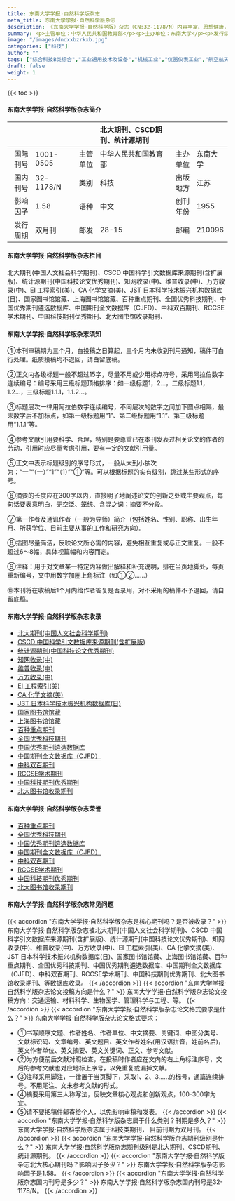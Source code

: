 ```yaml
---
title: 东南大学学报·自然科学版杂志
meta_title: 东南大学学报·自然科学版杂志
description: 《东南大学学报·自然科学版》杂志（CN:32-1178/N）内容丰富、思想健康，1955年创刊，目前以双月刊形式发行，刊物对外积极扩大宣传，致力于提高杂志质量与影响。这本学报以报道自然科学研究成果为主，涵盖了建筑、土木、电子、信息、控制、能源等多个学科领域，是我国自然科学领域的重要学术平台。 东南大学是我国著名的高等学府，有着悠久的历史和深厚的学术底蕴。其前身可以追溯到1902年成立的三江师范学堂，是我国最早的工科教育机构之一。经过数十年的发展，东南大学已经成为了一所具有工科特色，多学科协调发展的全国重点大学。其在国内外的学术影响力不断提升，为我国的工程学科领域培养了大量的优秀人才。 《东南大学学报·自然科学版》以东南大学深厚的学术底蕴为依托，秉持“严谨、求实、创新”的学术精神，致力于推动我国工程学科领域的科学研究和技术进步。这本学报的作者和读者主要来自于我国的工程学科领域的科研机构、高等院校和企事业单位，是我国自然科学领域的重要学术平台。
summary: <p>主管单位：中华人民共和国教育部</p><p>主办单位：东南大学</p><p>发行级别：北大期刊、CSCD期刊、统计源期刊</p><p>发行周期：双月刊</p>
image: "/images/dndxxbzrkxb.jpg"
categories: ["科技"]
author: ""
tags: ["综合科技B类综合","工业通用技术及设备","机械工业","仪器仪表工业","航空航天科学与工程","武器工业与军事技术","铁路运输","公路与水路运输","汽车工业","船舶工业","水利水电工程","建筑科学与工程","动力工程","核科学技术","新能源","电力工业",]
draft: false
weight: 1
---
```


{{< toc >}}

#### 东南大学学报·自然科学版杂志简介
|               |                               |               | 北大期刊、CSCD期刊、统计源期刊        |               |                           |
| ------------: | :---------------------------- | ------------: | :---------------------------- | ------------: | :------------------------ |
| 国际刊号      | 1001-0505   | 主管单位      | 中华人民共和国教育部     | 主办单位      | 东南大学     |
| 国内刊号      | 32-1178/N        | 类别          | 科技       | 出版地方      | 江苏           |
| 影响因子      | 1.58        | 语种          | 中文             | 创刊年份      | 1955    |
| 发行周期      | 双月刊    | 邮发          | 28-15              | 邮编          | 210096      |

#### 东南大学学报·自然科学版杂志栏目
<span>北大期刊(中国人文社会科学期刊)</span>、<span>CSCD 中国科学引文数据库来源期刊(含扩展版)</span>、<span>统计源期刊(中国科技论文优秀期刊)</span>、<span>知网收录(中)</span>、<span>维普收录(中)</span>、<span>万方收录(中)</span>、<span>EI 工程索引(美)</span>、<span>CA 化学文摘(美)</span>、<span>JST 日本科学技术振兴机构数据库(日)</span>、<span>国家图书馆馆藏</span>、<span>上海图书馆馆藏</span>、<span>百种重点期刊</span>、<span>全国优秀科技期刊</span>、<span>中国优秀期刊遴选数据库</span>、<span>中国期刊全文数据库（CJFD）</span>、<span>中科双百期刊</span>、<span>RCCSE学术期刊</span>、<span>中国科技期刊优秀期刊</span>、<span>北大图书馆收录期刊</span>、

#### 东南大学学报·自然科学版杂志须知
<p><p>
	①本刊审稿期为三个月，白投稿之日算起，三个月内未收到刊用通知，稿件可白行处理。纸质投稿均不退回，请白留底稿。
</p><p>
	②正文内各级标题一般不超过15字，尽量不用或少用标点符号，采用阿拉伯数字连续编号：编号采用三级标题顶格排序：如一级标题1，2…，二级标题1.1，1.2…，三级标题1.1.1，1.1.2…。
</p><p>
	③标题层次一律用阿拉伯数字连续编号，不同层次的数字之间加下圆点相隔，最末数字后不加标点，如第一级标题用“1”、第二级标题用“1.1”、第三级标题用“1.1.1”等。
</p><p>
	④参考文献引用要科学、合理，特别是要尊重已在本刊发表过相关论文的作者的劳动，引用时应尽量考虑引用，要有一定的文献引用量。
</p><p>
	⑤正文中表示标题级别的序号形式，一般从大到小依次为：“一”“（一）”“1”“（1）”“①”等。可以根据标题的实有级别，跳过某些形式的序号。
</p><p>
	⑥摘要的长度应在300字以内，直接明了地阐述论文的创新之处或主要观点，每句话要表意明白，无空泛、笼统、含混之词；摘要不分段。
</p><p>
	⑦第一作者及通讯作者（一般为导师）简介（包括姓名、性别、职称、出生年月、所获学位、目前主要从事的工作和研究方向）。
</p><p>
	⑧插图尽量简洁，反映论文所必需的内容，避免相互重复或与正文重复。一般不超过6～8幅，具体视篇幅和内容而定。
</p><p>
	⑨注释：用于对文章某一特定内容做出解释和补充说明，排在当页地脚处，每页重新编号，文中用数字加圈上角标注（如①②……）
</p><p>
	⑩本刊将在收稿后1个月内给作者答复是否录用，对不采用的稿件不予退回，请自留底稿。
</p></p>


#### 东南大学学报·自然科学版杂志收录
<ul>
    <li class="inline-block">
        <a class="bg-theme-light hover:bg-primary dark:bg-darkmode-theme-light dark:hover:bg-darkmode-primary dark:hover:text-dark m-1 block rounded px-3 py-1 hover:text-white" href="#东南大学学报·自然科学版杂志收录">
        北大期刊(中国人文社会科学期刊)
        </a>
    </li>
    <li class="inline-block">
        <a class="bg-theme-light hover:bg-primary dark:bg-darkmode-theme-light dark:hover:bg-darkmode-primary dark:hover:text-dark m-1 block rounded px-3 py-1 hover:text-white" href="#东南大学学报·自然科学版杂志收录">
        CSCD 中国科学引文数据库来源期刊(含扩展版)
        </a>
    </li>
    <li class="inline-block">
        <a class="bg-theme-light hover:bg-primary dark:bg-darkmode-theme-light dark:hover:bg-darkmode-primary dark:hover:text-dark m-1 block rounded px-3 py-1 hover:text-white" href="#东南大学学报·自然科学版杂志收录">
        统计源期刊(中国科技论文优秀期刊)
        </a>
    </li>
    <li class="inline-block">
        <a class="bg-theme-light hover:bg-primary dark:bg-darkmode-theme-light dark:hover:bg-darkmode-primary dark:hover:text-dark m-1 block rounded px-3 py-1 hover:text-white" href="#东南大学学报·自然科学版杂志收录">
        知网收录(中)
        </a>
    </li>
    <li class="inline-block">
        <a class="bg-theme-light hover:bg-primary dark:bg-darkmode-theme-light dark:hover:bg-darkmode-primary dark:hover:text-dark m-1 block rounded px-3 py-1 hover:text-white" href="#东南大学学报·自然科学版杂志收录">
        维普收录(中)
        </a>
    </li>
    <li class="inline-block">
        <a class="bg-theme-light hover:bg-primary dark:bg-darkmode-theme-light dark:hover:bg-darkmode-primary dark:hover:text-dark m-1 block rounded px-3 py-1 hover:text-white" href="#东南大学学报·自然科学版杂志收录">
        万方收录(中)
        </a>
    </li>
    <li class="inline-block">
        <a class="bg-theme-light hover:bg-primary dark:bg-darkmode-theme-light dark:hover:bg-darkmode-primary dark:hover:text-dark m-1 block rounded px-3 py-1 hover:text-white" href="#东南大学学报·自然科学版杂志收录">
        EI 工程索引(美)
        </a>
    </li>
    <li class="inline-block">
        <a class="bg-theme-light hover:bg-primary dark:bg-darkmode-theme-light dark:hover:bg-darkmode-primary dark:hover:text-dark m-1 block rounded px-3 py-1 hover:text-white" href="#东南大学学报·自然科学版杂志收录">
        CA 化学文摘(美)
        </a>
    </li>
    <li class="inline-block">
        <a class="bg-theme-light hover:bg-primary dark:bg-darkmode-theme-light dark:hover:bg-darkmode-primary dark:hover:text-dark m-1 block rounded px-3 py-1 hover:text-white" href="#东南大学学报·自然科学版杂志收录">
        JST 日本科学技术振兴机构数据库(日)
        </a>
    </li>
    <li class="inline-block">
        <a class="bg-theme-light hover:bg-primary dark:bg-darkmode-theme-light dark:hover:bg-darkmode-primary dark:hover:text-dark m-1 block rounded px-3 py-1 hover:text-white" href="#东南大学学报·自然科学版杂志收录">
        国家图书馆馆藏
        </a>
    </li>
    <li class="inline-block">
        <a class="bg-theme-light hover:bg-primary dark:bg-darkmode-theme-light dark:hover:bg-darkmode-primary dark:hover:text-dark m-1 block rounded px-3 py-1 hover:text-white" href="#东南大学学报·自然科学版杂志收录">
        上海图书馆馆藏
        </a>
    </li>
    <li class="inline-block">
        <a class="bg-theme-light hover:bg-primary dark:bg-darkmode-theme-light dark:hover:bg-darkmode-primary dark:hover:text-dark m-1 block rounded px-3 py-1 hover:text-white" href="#东南大学学报·自然科学版杂志收录">
        百种重点期刊
        </a>
    </li>
    <li class="inline-block">
        <a class="bg-theme-light hover:bg-primary dark:bg-darkmode-theme-light dark:hover:bg-darkmode-primary dark:hover:text-dark m-1 block rounded px-3 py-1 hover:text-white" href="#东南大学学报·自然科学版杂志收录">
        全国优秀科技期刊
        </a>
    </li>
    <li class="inline-block">
        <a class="bg-theme-light hover:bg-primary dark:bg-darkmode-theme-light dark:hover:bg-darkmode-primary dark:hover:text-dark m-1 block rounded px-3 py-1 hover:text-white" href="#东南大学学报·自然科学版杂志收录">
        中国优秀期刊遴选数据库
        </a>
    </li>
    <li class="inline-block">
        <a class="bg-theme-light hover:bg-primary dark:bg-darkmode-theme-light dark:hover:bg-darkmode-primary dark:hover:text-dark m-1 block rounded px-3 py-1 hover:text-white" href="#东南大学学报·自然科学版杂志收录">
        中国期刊全文数据库（CJFD）
        </a>
    </li>
    <li class="inline-block">
        <a class="bg-theme-light hover:bg-primary dark:bg-darkmode-theme-light dark:hover:bg-darkmode-primary dark:hover:text-dark m-1 block rounded px-3 py-1 hover:text-white" href="#东南大学学报·自然科学版杂志收录">
        中科双百期刊
        </a>
    </li>
    <li class="inline-block">
        <a class="bg-theme-light hover:bg-primary dark:bg-darkmode-theme-light dark:hover:bg-darkmode-primary dark:hover:text-dark m-1 block rounded px-3 py-1 hover:text-white" href="#东南大学学报·自然科学版杂志收录">
        RCCSE学术期刊
        </a>
    </li>
    <li class="inline-block">
        <a class="bg-theme-light hover:bg-primary dark:bg-darkmode-theme-light dark:hover:bg-darkmode-primary dark:hover:text-dark m-1 block rounded px-3 py-1 hover:text-white" href="#东南大学学报·自然科学版杂志收录">
        中国科技期刊优秀期刊
        </a>
    </li>
    <li class="inline-block">
        <a class="bg-theme-light hover:bg-primary dark:bg-darkmode-theme-light dark:hover:bg-darkmode-primary dark:hover:text-dark m-1 block rounded px-3 py-1 hover:text-white" href="#东南大学学报·自然科学版杂志收录">
        北大图书馆收录期刊
        </a>
    </li>
</ul>



#### 东南大学学报·自然科学版杂志荣誉
<ul>
    <li class="inline-block">
        <a class="bg-theme-light hover:bg-primary dark:bg-darkmode-theme-light dark:hover:bg-darkmode-primary dark:hover:text-dark m-1 block rounded px-3 py-1 hover:text-white" href="#东南大学学报·自然科学版杂志荣誉">
        百种重点期刊
        </a>
    </li>
    <li class="inline-block">
        <a class="bg-theme-light hover:bg-primary dark:bg-darkmode-theme-light dark:hover:bg-darkmode-primary dark:hover:text-dark m-1 block rounded px-3 py-1 hover:text-white" href="#东南大学学报·自然科学版杂志荣誉">
        全国优秀科技期刊
        </a>
    </li>
    <li class="inline-block">
        <a class="bg-theme-light hover:bg-primary dark:bg-darkmode-theme-light dark:hover:bg-darkmode-primary dark:hover:text-dark m-1 block rounded px-3 py-1 hover:text-white" href="#东南大学学报·自然科学版杂志荣誉">
        中国优秀期刊遴选数据库
        </a>
    </li>
    <li class="inline-block">
        <a class="bg-theme-light hover:bg-primary dark:bg-darkmode-theme-light dark:hover:bg-darkmode-primary dark:hover:text-dark m-1 block rounded px-3 py-1 hover:text-white" href="#东南大学学报·自然科学版杂志荣誉">
        中国期刊全文数据库（CJFD）
        </a>
    </li>
    <li class="inline-block">
        <a class="bg-theme-light hover:bg-primary dark:bg-darkmode-theme-light dark:hover:bg-darkmode-primary dark:hover:text-dark m-1 block rounded px-3 py-1 hover:text-white" href="#东南大学学报·自然科学版杂志荣誉">
        中科双百期刊
        </a>
    </li>
    <li class="inline-block">
        <a class="bg-theme-light hover:bg-primary dark:bg-darkmode-theme-light dark:hover:bg-darkmode-primary dark:hover:text-dark m-1 block rounded px-3 py-1 hover:text-white" href="#东南大学学报·自然科学版杂志荣誉">
        RCCSE学术期刊
        </a>
    </li>
    <li class="inline-block">
        <a class="bg-theme-light hover:bg-primary dark:bg-darkmode-theme-light dark:hover:bg-darkmode-primary dark:hover:text-dark m-1 block rounded px-3 py-1 hover:text-white" href="#东南大学学报·自然科学版杂志荣誉">
        中国科技期刊优秀期刊
        </a>
    </li>
    <li class="inline-block">
        <a class="bg-theme-light hover:bg-primary dark:bg-darkmode-theme-light dark:hover:bg-darkmode-primary dark:hover:text-dark m-1 block rounded px-3 py-1 hover:text-white" href="#东南大学学报·自然科学版杂志荣誉">
        北大图书馆收录期刊
        </a>
    </li>
</ul>












#### 东南大学学报·自然科学版杂志常见问题
{{< accordion "东南大学学报·自然科学版杂志是核心期刊吗？是否被收录？" >}}
东南大学学报·自然科学版杂志被北大期刊(中国人文社会科学期刊)、CSCD 中国科学引文数据库来源期刊(含扩展版)、统计源期刊(中国科技论文优秀期刊)、知网收录(中)、维普收录(中)、万方收录(中)、EI 工程索引(美)、CA 化学文摘(美)、JST 日本科学技术振兴机构数据库(日)、国家图书馆馆藏、上海图书馆馆藏、百种重点期刊、全国优秀科技期刊、中国优秀期刊遴选数据库、中国期刊全文数据库（CJFD）、中科双百期刊、RCCSE学术期刊、中国科技期刊优秀期刊、北大图书馆收录期刊、等数据库收录。
{{< /accordion >}}
{{< accordion "东南大学学报·自然科学版杂志论文投稿方向是什么？" >}}
东南大学学报·自然科学版杂志论文投稿方向：交通运输、材料科学、生物医学、管理科学与工程、等。
{{< /accordion >}}
{{< accordion "东南大学学报·自然科学版杂志论文格式要求是什么？" >}}
东南大学学报·自然科学版杂志论文格式要求：
- ①书写顺序文题、作者姓名、作者单位、中文摘要、关键词、中图分类号、文献标识码、文章编号、英文题目、英文作者姓名(用汉语拼音，姓前名后)，英文作者单位、英文摘要、英文关键词、正文、参考文献。
- ②为方便前后文献对照检查，在投稿时作者应在文内的右上角标注序号，文后的参考文献也对应地标上序号，以免重复或漏掉文献。
- ③注释采用脚注，一律置于当页脚下，采取1、2、3……的标号，通篇连续排号。不用尾注、文末参考文献的形式。
- ④摘要采用第三人称写法，反映文章核心观点和创新观点，100-300字为宜。
- ⑤请不要把稿件邮寄给个人，以免影响审稿和发表。
{{< /accordion >}}
{{< accordion "东南大学学报·自然科学版杂志属于什么类别？刊期是多久？" >}}
东南大学学报·自然科学版杂志属于科技类期刊， 目前刊期为双月刊。
{{< /accordion >}}
{{< accordion "东南大学学报·自然科学版杂志期刊级别是什么？" >}}
东南大学学报·自然科学版杂志期刊级别是北大期刊、CSCD期刊、统计源期刊。
{{< /accordion >}}
{{< accordion "东南大学学报·自然科学版杂志北大核心期刊吗？影响因子多少？" >}}
东南大学学报·自然科学版杂志影响因子是1.58。
{{< /accordion >}}
{{< accordion "东南大学学报·自然科学版杂志国内刊号是多少？" >}}
东南大学学报·自然科学版杂志国内刊号是32-1178/N。
{{< /accordion >}}